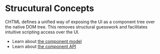# Strucutural Concepts

CHTML defines a unified way of exposing the UI as a component tree over the native DOM tree. This removes structural guesswork and facilitates intuitive scripting access over the UI.

* Learn about [the component model](the-component-model.md)
* Learn about [the component API](/chtml/beta-guide/structural-concepts/the-component-api.md)

